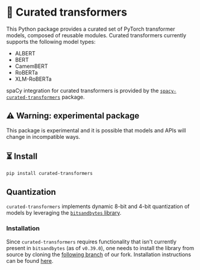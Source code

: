 # 🤖 Curated transformers

This Python package provides a curated set of PyTorch transformer models,
composed of reusable modules. Curated transformers currently supports the
following model types:

- ALBERT
- BERT
- CamemBERT
- RoBERTa
- XLM-RoBERTa

spaCy integration for curated transformers is provided by the
[`spacy-curated-transformers`](https://github.com/explosion/spacy-curated-transformers)
package.

## ⚠️ Warning: experimental package

This package is experimental and it is possible that models and APIs will
change in incompatible ways.

## ⏳ Install

```bash
pip install curated-transformers
```

## Quantization

`curated-transformers` implements dynamic 8-bit and 4-bit quantization of models by leveraging the [`bitsandbytes` library](https://github.com/TimDettmers/bitsandbytes).

### Installation

Since `curated-transformers` requires functionality that isn't currently present in `bitsandbytes` (as of `v0.39.0`), one needs to install the library
from source by cloning the [following branch](https://github.com/shadeMe/bitsandbytes/tree/linear-layer-device) of our fork. Installation instructions
can be found [here](https://github.com/shadeMe/bitsandbytes/blob/linear-layer-device/compile_from_source.md).
